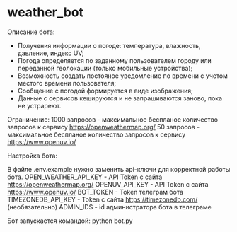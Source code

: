 # weather_bot

Описание бота:

- Получения информации о погоде: температура, влажность, давление, индекс UV;
- Погода определяется по заданному пользователем городу или переданной геолокации (только мобильные устройства);
- Возможность создать постояное уведомление по времени с учетом местого времени пользователя;
- Сообщение с погодой формируется в виде изображения;
- Данные с сервисов кешируются и не запрашиваются заново, пока не устрареют.

Ограничение:
1000 запросов - максимальное беспланое количество запросов к сервису https://openweathermap.org/
50 запросов - максимальное беспланое количество запросов к сервису https://www.openuv.io/ 


Настройка бота: 

В файле .env.example нужно заменить api-ключи для корректной работы бота.
OPEN_WEATHER_API_KEY - API Token с сайта https://openweathermap.org/
OPENUV_API_KEY - API Token с сайта https://www.openuv.io/
BOT_TOKEN - Token телеграм бота 
TIMEZONEDB_API_KEY - Token с сайта https://timezonedb.com/ (необязательно)
ADMIN_IDS - id администратора бота в телеграме 

Бот запускается командой: python bot.py

